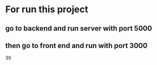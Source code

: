 # For run this project

## go to backend and run server with port 5000

## then go to front end and run with port 3000

39
